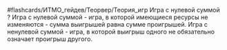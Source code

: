 #flashcards/ИТМО_гейдев/Теорвер/Теория_игр
Игра с нулевой суммой
?
Игра с нулевой суммой - игра, в которой имеющиеся ресурсы не изменяются - сумма выигрышей равна сумме проигрышей.
Игра с ненулевой суммой - игра, в которой выигрыш одного не обязательно означает проигрыш другого.

